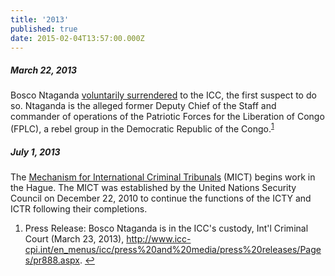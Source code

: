 ```yaml
---
title: '2013'
published: true
date: 2015-02-04T13:57:00.000Z
---
```



##### March 22, 2013

Bosco Ntaganda [voluntarily surrendered](http://www.icc-cpi.int/en_menus/icc/press%20and%20media/press%20releases/Pages/pr888.aspx) to the ICC, the first suspect to do so. Ntaganda is the alleged former Deputy Chief of the Staff and commander of operations of the Patriotic Forces for the Liberation of Congo (FPLC), a rebel group in the Democratic Republic of the Congo.<sup id="fnref:source2013mar"><a class="footnote" href="#fn:source2013mar">1</a></sup>

##### July 1, 2013

The [Mechanism for International Criminal Tribunals](http://www.unmict.org/en/about) (MICT) begins work in the Hague. The MICT was established by the United Nations Security Council on December 22, 2010 to continue the functions of the ICTY and ICTR following their completions.

<div class="footnotes"><ol><li id="fn:source2013mar"><p>Press Release: Bosco Ntaganda is in the ICC's custody, Int'l Criminal Court (March 23, 2013),&nbsp;<a href="http://www.icc-cpi.int/en_menus/icc/press%20and%20media/press%20releases/Pages/pr888.aspx">http://www.icc-cpi.int/en_menus/icc/press%20and%20media/press%20releases/Pages/pr888.aspx</a>. <a class="reversefootnote" href="#fnref:source2013mar">↩</a></p></li></ol></div>